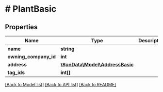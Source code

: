 # # PlantBasic

## Properties

Name | Type | Description | Notes
------------ | ------------- | ------------- | -------------
**name** | **string** |  | 
**owning_company_id** | **int** |  | [optional] 
**address** | [**\SunData\Model\AddressBasic**](AddressBasic.md) |  | [optional] 
**tag_ids** | **int[]** |  | [optional] 

[[Back to Model list]](../../README.md#documentation-for-models) [[Back to API list]](../../README.md#documentation-for-api-endpoints) [[Back to README]](../../README.md)



